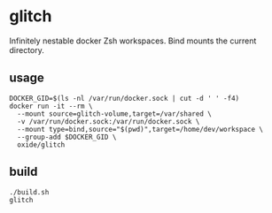 # glitch
Infinitely nestable docker Zsh workspaces. Bind mounts the current directory.

## usage
    DOCKER_GID=$(ls -nl /var/run/docker.sock | cut -d ' ' -f4)
    docker run -it --rm \
      --mount source=glitch-volume,target=/var/shared \
      -v /var/run/docker.sock:/var/run/docker.sock \
      --mount type=bind,source="$(pwd)",target=/home/dev/workspace \
      --group-add $DOCKER_GID \
      oxide/glitch    

## build
    ./build.sh
    glitch
    



